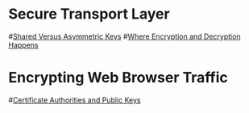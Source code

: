 #  Secure Transport Layer
#[Shared Versus Asymmetric Keys](../sketchnote/Shared_vs_Asymmetric.png)
#[Where Encryption and Decryption Happens](../sketchnote/Encr_Decr.png)
#  Encrypting Web Browser Traffic
#[Certificate Authorities and Public Keys](../sketchnote/Certificate_Authorities3.png)
